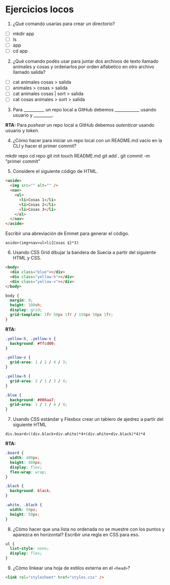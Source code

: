 # Ejercicios locos

1. ¿Qué comando usarías para crear un directorio?

- [ ] mkdir app
- [ ] ls
- [ ] app
- [ ] cd app

2. ¿Qué comando podés usar para juntar dos archivos de texto llamado animales y cosas y ordenarlos por orden alfabetico en otro archivo llamado salida?

- [ ] cat animales cosas > salida
- [ ] animales > cosas > salida
- [ ] cat animales cosas | sort > salida
- [ ] cat cosas animales > sort > salida

3. Para __________ un repo local a GitHub debemos ____________ usando usuario y _________.

**RTA:** Para *pushear* un repo local a GitHub debemos *autenticar* usando usuario y *token*.

4. ¿Cómo hacer para iniciar un repo local con un README.md vacío en la CLI y hacer el primer commit?

mkdir repo
cd repo
git init
touch README.md
git add .
git commit -m "primer commit"

5. Considere el siguiente código de HTML.
```html
<aside>
  <img src="" alt="" />
  <nav>
    <ul>
      <li>Cosas 1</li>
      <li>Cosas 2</li>
      <li>Cosas 3</li>
    </ul>
  </nav>
</aside>
```
Escribir una abreviación de Emmet para generar el código.

`aside>(img+nav>ul>li{Cosas $}*3)`

6. Usando CSS Grid dibujar la bandera de Suecia a partir del siguiente HTML y CSS.

```html
<body>
  <div class="blue"></div>
  <div class="yellow-h"></div>
  <div class="yellow-v"></div>
</body>
```

```css
body {
  margin: 0;
  height: 100vh;
  display: grid;
  grid-template: 1fr 50px 1fr / 150px 50px 1fr;
}
```

**RTA:**

```css
.yellow-h, .yellow-v {
  background: #ffcd00;
}

.yellow-v {
  grid-area: 1 / 2 / 4 / 3;
}

.yellow-h {
  grid-area: 2 / 1 / 3 / 4;
}

.blue {
  background: #006aa7;
  grid-area: 1 / 1 / 4 / 4;
}
```

7. Usando CSS estándar y Flexbox crear un tablero de ajedrez a partir del siguiente HTML

`div.board>((div.black+div.white)*4+(div.white+div.black)*4)*4`

**RTA:**

```css
.board {
  width: 400px;
  height: 400px; 
  display: flex;
  flex-wrap: wrap;
}

.black {
  background: black;
}

.white, .black {
  width: 50px;
  height: 50px;
}
```

8. ¿Cómo hacer que una lista no ordenada no se muestre con los puntos y aparezca en horizontal? Escribir una regla en CSS para eso.

```css
ul {
  list-style: none;
  display: flex;
}
```

9. ¿Cómo linkear una hoja de estilos externa en el `<head>`?

```html
<link rel="stylesheet" href="styles.css" />
```


